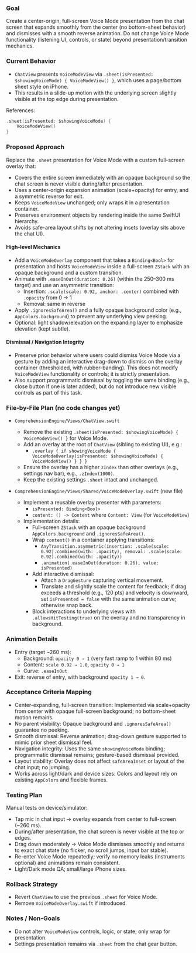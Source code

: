 ### Goal
Create a center-origin, full-screen Voice Mode presentation from the chat screen that expands smoothly from the center (no bottom-sheet behavior) and dismisses with a smooth reverse animation. Do not change Voice Mode functionality (listening UI, controls, or state) beyond presentation/transition mechanics.

### Current Behavior
- `ChatView` presents `VoiceModeView` via `.sheet(isPresented: $showingVoiceMode) { VoiceModeView() }`, which uses a page/bottom sheet style on iPhone.
- This results in a slide-up motion with the underlying screen slightly visible at the top edge during presentation.

References:
```1:90:ComprehensionEngine/Views/ChatView.swift
.sheet(isPresented: $showingVoiceMode) {
    VoiceModeView()
}
```

### Proposed Approach
Replace the `.sheet` presentation for Voice Mode with a custom full-screen overlay that:
- Covers the entire screen immediately with an opaque background so the chat screen is never visible during/after presentation.
- Uses a center-origin expansion animation (scale+opacity) for entry, and a symmetric reverse for exit.
- Keeps `VoiceModeView` unchanged; only wraps it in a presentation container.
- Preserves environment objects by rendering inside the same SwiftUI hierarchy.
- Avoids safe-area layout shifts by not altering insets (overlay sits above the chat UI).

#### High-level Mechanics
- Add a `VoiceModeOverlay` component that takes a `Binding<Bool>` for presentation and hosts `VoiceModeView` inside a full-screen `ZStack` with an opaque background and a custom transition.
- Animate with `.easeInOut(duration: 0.26)` (within the 250–300 ms target) and use an asymmetric transition:
  - Insertion: `.scale(scale: 0.92, anchor: .center)` combined with `.opacity` from 0 → 1
  - Removal: same in reverse
- Apply `.ignoresSafeArea()` and a fully opaque background color (e.g., `AppColors.background`) to prevent any underlying view peeking.
- Optional: light shadow/elevation on the expanding layer to emphasize elevation (kept subtle).

#### Dismissal / Navigation Integrity
- Preserve prior behavior where users could dismiss Voice Mode via a gesture by adding an interactive drag-down to dismiss on the overlay container (thresholded, with rubber-banding). This does not modify `VoiceModeView` functionality or controls; it is strictly presentation.
- Also support programmatic dismissal by toggling the same binding (e.g., close button if one is later added), but do not introduce new visible controls as part of this task.

### File-by-File Plan (no code changes yet)
- `ComprehensionEngine/Views/ChatView.swift`
  - Remove the existing `.sheet(isPresented: $showingVoiceMode) { VoiceModeView() }` for Voice Mode.
  - Add an overlay at the root of `ChatView` (sibling to existing UI), e.g.:
    - `.overlay { if showingVoiceMode { VoiceModeOverlay(isPresented: $showingVoiceMode) { VoiceModeView() } } }`
  - Ensure the overlay has a higher `zIndex` than other overlays (e.g., settings nav bar), e.g., `.zIndex(1000)`.
  - Keep the existing settings `.sheet` intact and unchanged.

- `ComprehensionEngine/Views/Shared/VoiceModeOverlay.swift` (new file)
  - Implement a reusable overlay presenter with parameters:
    - `isPresented: Binding<Bool>`
    - `content: () -> Content` where `Content: View` (for `VoiceModeView`)
  - Implementation details:
    - Full-screen `ZStack` with an opaque background `AppColors.background` and `.ignoresSafeArea()`.
    - Wrap `content()` in a container applying transitions:
      - `AnyTransition.asymmetric(insertion: .scale(scale: 0.92).combined(with: .opacity), removal: .scale(scale: 0.92).combined(with: .opacity))`
      - `.animation(.easeInOut(duration: 0.26), value: isPresented)`
    - Add interactive dismissal:
      - Attach a `DragGesture` capturing vertical movement.
      - Translate and slightly scale the content for feedback; if drag exceeds a threshold (e.g., 120 pts) and velocity is downward, set `isPresented = false` with the same animation curve; otherwise snap back.
    - Block interactions to underlying views with `.allowsHitTesting(true)` on the overlay and no transparency in background.

### Animation Details
- Entry (target ~260 ms):
  - Background: `opacity 0 → 1` (very fast ramp to 1 within 80 ms)
  - Content: `scale 0.92 → 1.0`, `opacity 0 → 1`
  - Curve: `.easeInOut`
- Exit: reverse of entry, with background `opacity 1 → 0`.

### Acceptance Criteria Mapping
- Center-expanding, full-screen transition: Implemented via scale+opacity from center with opaque full-screen background; no bottom-sheet motion remains.
- No parent visibility: Opaque background and `.ignoresSafeArea()` guarantee no peeking.
- Smooth dismissal: Reverse animation; drag-down gesture supported to mimic prior sheet dismissal feel.
- Navigation integrity: Uses the same `showingVoiceMode` binding; programmatic dismissal remains; gesture-based dismissal provided.
- Layout stability: Overlay does not affect `safeAreaInset` or layout of the chat input; no jumping.
- Works across light/dark and device sizes: Colors and layout rely on existing `AppColors` and flexible frames.

### Testing Plan
Manual tests on device/simulator:
- Tap mic in chat input → overlay expands from center to full-screen (~260 ms).
- During/after presentation, the chat screen is never visible at the top or edges.
- Drag down moderately → Voice Mode dismisses smoothly and returns to exact chat state (no flicker, no scroll jumps, input bar stable).
- Re-enter Voice Mode repeatedly; verify no memory leaks (instruments optional) and animations remain consistent.
- Light/Dark mode QA; small/large iPhone sizes.

### Rollback Strategy
- Revert `ChatView` to use the previous `.sheet` for Voice Mode.
- Remove `VoiceModeOverlay.swift` if introduced.

### Notes / Non-Goals
- Do not alter `VoiceModeView` controls, logic, or state; only wrap for presentation.
- Settings presentation remains via `.sheet` from the chat gear button.





